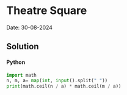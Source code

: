 
# Theatre Square

Date: 30-08-2024

## Solution
#### Python
```python
import math
n, m, a= map(int, input().split(" "))
print(math.ceil(n / a) * math.ceil(m / a))
```
        
